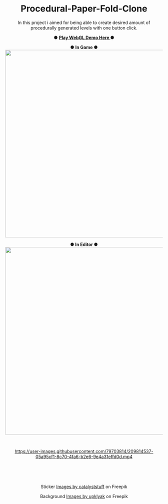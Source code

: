 <div align="center">

# Procedural-Paper-Fold-Clone

In this project i aimed for being able to create desired amount of procedurally generated levels with one button click.
 
● <a href= https://taskarafurkan.github.io/Procedural-Paper-Fold-Clone/> <b>Play WebGL Demo Here </b> </a> ● <br>
  
<b>● In Game ●</b> <br>
<img src="https://user-images.githubusercontent.com/79703814/209814123-747df75c-1797-4817-88eb-41811d195fd0.gif" width="600" height="600"/>

<b>● In Editor ●</b> <br>
<img src="https://user-images.githubusercontent.com/79703814/209814374-a16cd168-b00c-4bbb-bec5-47f8ea2217b5.gif" width="600" height="600"/>
 
<br>

https://user-images.githubusercontent.com/79703814/209814537-05a95cf1-8c70-4fa6-b2e6-9e4a31effd0d.mp4

<br><br><br>

Sticker
<a href="https://www.freepik.com/free-vector/cute-teddy-bear-waving-hand-cartoon-icon-illustration_12681152.htm#&position=3&from_view=author">Images by catalyststuff</a> on Freepik <br>

Background
<a href="https://www.freepik.com/free-vector/textures-wood-parquet-herringbone-rectangle-flooring-game-background-vector-cartoon-seamless-patterns-top-view-wooden-laminate-old-vintage-floor-surface-from-timber-boards_21957277.htm#query=floor%20texture&position=4&from_view=author">Images by upklyak</a> on Freepik <br>

</div>
